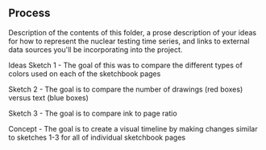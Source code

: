 ## Process

Description of the contents of this folder, a prose description of your ideas for how to represent
the nuclear testing time series, and links to external data sources you'll be incorporating into
the project.

Ideas
Sketch 1 - The goal of this was to compare the different types of colors used on each of the sketchbook pages

Sketch 2 - The goal is to compare the number of drawings (red boxes) versus text (blue boxes)

Sketch 3 - The goal is to compare ink to page ratio

Concept - The goal is to create a visual timeline by making changes similar to sketches 1-3 for all of individual sketchbook pages